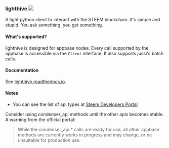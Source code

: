 ### lighthive <img src="https://travis-ci.org/emre/lighthive.svg?branch=master">

A light python client to interact with the STEEM blockchain. It's simple and stupid. You ask something, you get something.

#### What's supported?

lighthive is designed for appbase nodes. Every call supported by the appbase is
accessible via the ```Client``` interface. It also supports jussi's batch calls.

#### Documentation

See [lighthive.readthedocs.io](https://lighthive.readthedocs.io/en/latest/).

#### Notes

- You can see the list of api types at [Steem Developers Portal](https://developers.steem.io/apidefinitions/#apidefinitions-condenser-api)

Consider using condenser_api methods until the other apis becomes stable. A warning from the official portal:

> While the condenser_api.* calls are ready for use, all other appbase methods are currently works in progress and may change, or be unsuitable for production use.

